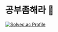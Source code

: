 # 공부좀해라  👋


[![Solved.ac Profile](https://mazassumnida.wtf/api/v2/generate_badge?boj=kimcharless)](https://www.acmicpc.net/user/kimcharless)


<!--
**kimcharless/kimcharless** is a ✨ _special_ ✨ repository because its `README.md` (this file) appears on your GitHub profile.

Here are some ideas to get you started:

- 🔭 I’m currently working on ...
- 🌱 I’m currently learning ...
- 👯 I’m looking to collaborate on ...
- 🤔 I’m looking for help with ...
- 💬 Ask me about ...
- 📫 How to reach me: ...
- 😄 Pronouns: ...
- ⚡ Fun fact: ...
-->
